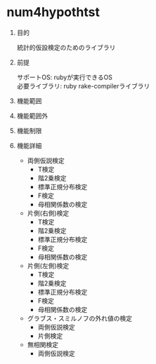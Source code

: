 num4hypothtst
=============
1. 目的

   統計的仮設検定のためのライブラリ 

1. 前提

   サポートOS: rubyが実行できるOS  
   必要ライブラリ:  ruby rake-compilerライブラリ  

1. 機能範囲

1. 機能範囲外

1. 機能制限

1. 機能詳細
    * 両側仮説検定
      - T検定
      - 階2乗検定
      - 標準正規分布検定
      - F検定
      - 母相関係数の検定
    * 片側(右側)検定
      - T検定
      - 階2乗検定
      - 標準正規分布検定
      - F検定
      - 母相関係数の検定
    * 片側(左側)検定
      - T検定
      - 階2乗検定
      - 標準正規分布検定
      - F検定
      - 母相関係数の検定
    * グラブス・スミルノフの外れ値の検定
      - 両側仮説検定
      - 片側検定
    * 無相関検定
      - 両側仮説検定

